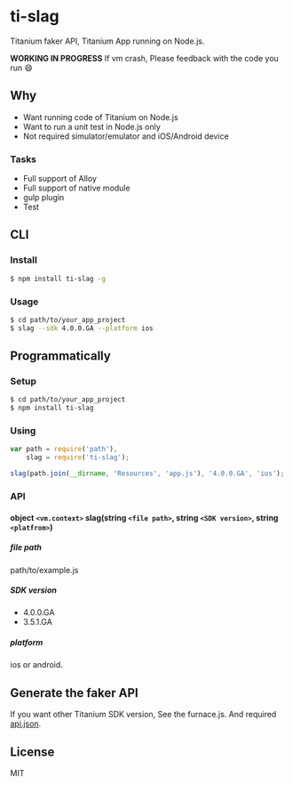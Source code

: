 # ti-slag

Titanium faker API, Titanium App running on Node.js.

**WORKING IN PROGRESS** If vm crash, Please feedback with the code you run :smile:

## Why

* Want running code of Titanium on Node.js
* Want to run a unit test in Node.js only
* Not required simulator/emulator and iOS/Android device

### Tasks

* Full support of Alloy
* Full support of native module
* gulp plugin
* Test

## CLI

### Install

```sh
$ npm install ti-slag -g
```

### Usage

```sh
$ cd path/to/your_app_project
$ slag --sdk 4.0.0.GA --platform ios
```

## Programmatically

### Setup

```sh
$ cd path/to/your_app_project
$ npm install ti-slag
```

### Using

```js
var path = require('path'),
	slag = require('ti-slag');

slag(path.join(__dirname, 'Resources', 'app.js'), '4.0.0.GA', 'ios');
```

### API

#### object ```<vm.context>``` slag(string ```<file path>```, string ```<SDK version>```, string ```<platfrom>```)

##### file path

path/to/example.js

##### SDK version

* 4.0.0.GA
* 3.5.1.GA

##### platform

ios or android.

## Generate the faker API

If you want other Titanium SDK version, See the furnace.js. And required [api.json](http://docs.appcelerator.com/titanium/data/index.html). 

## License

MIT